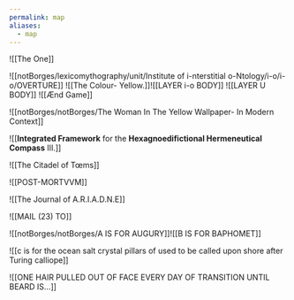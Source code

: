 ```yaml
---
permalink: map
aliases:
  - map
---
```


![[The One]]

![[notBorges/lexicomythography/unit/Institute of i-nterstitial o-Ntology/i-o/i-o/OVERTURE]]
![[The Colour- Yellow.]]![[LAYER i-o BODY]] ![[LAYER U BODY]]
![[Ænd Game]]


![[notBorges/notBorges/The Woman In The Yellow Wallpaper- In Modern Context]]


![[**Integrated Framework** for the **Hexagnoedifictional Hermeneutical Compass** III.]]



![[The Citadel of Tœms]]


![[POST-MORTVVM]]


![[The Journal of A.R.I.A.D.N.E]]



![[MAIL (23) TO]]


![[notBorges/notBorges/A IS FOR AUGURY]]![[B IS FOR BAPHOMET]]

![[c is for the ocean salt crystal pillars of used to be called upon shore after Turing calliope]]

![[ONE HAIR PULLED OUT OF FACE EVERY DAY OF TRANSITION UNTIL BEARD IS…]]

